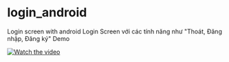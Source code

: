 # login_android
Login screen with android
Login Screen với các tính năng như "Thoát, Đăng nhập, Đăng ký"
Demo


[![Watch the video](https://i.imgur.com/_rVAhs7cA-k.png)](https://www.youtube.com/watch?v=_rVAhs7cA-k)


